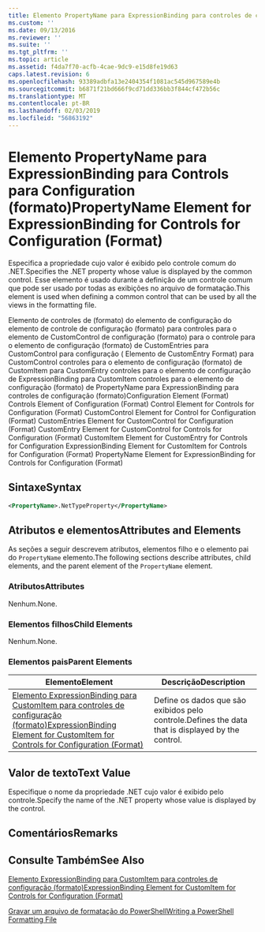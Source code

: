 ```yaml
---
title: Elemento PropertyName para ExpressionBinding para controles de configuração (formato) | Microsoft Docs
ms.custom: ''
ms.date: 09/13/2016
ms.reviewer: ''
ms.suite: ''
ms.tgt_pltfrm: ''
ms.topic: article
ms.assetid: f4da7f70-acfb-4cae-9dc9-e15d8fe19d63
caps.latest.revision: 6
ms.openlocfilehash: 93389adbfa13e2404354f1081ac545d967589e4b
ms.sourcegitcommit: b6871f21bd666f9cd71dd336bb3f844cf472b56c
ms.translationtype: MT
ms.contentlocale: pt-BR
ms.lasthandoff: 02/03/2019
ms.locfileid: "56863192"
---
```

# <a name="propertyname-element-for-expressionbinding-for-controls-for-configuration-format"></a><span data-ttu-id="d0ce9-102">Elemento PropertyName para ExpressionBinding para Controls para Configuration (formato)</span><span class="sxs-lookup"><span data-stu-id="d0ce9-102">PropertyName Element for ExpressionBinding for Controls for Configuration (Format)</span></span>

<span data-ttu-id="d0ce9-103">Especifica a propriedade cujo valor é exibido pelo controle comum do .NET.</span><span class="sxs-lookup"><span data-stu-id="d0ce9-103">Specifies the .NET property whose value is displayed by the common control.</span></span> <span data-ttu-id="d0ce9-104">Esse elemento é usado durante a definição de um controle comum que pode ser usado por todas as exibições no arquivo de formatação.</span><span class="sxs-lookup"><span data-stu-id="d0ce9-104">This element is used when defining a common control that can be used by all the views in the formatting file.</span></span>

<span data-ttu-id="d0ce9-105">Elemento de controles de (formato) do elemento de configuração do elemento de controle de configuração (formato) para controles para o elemento de CustomControl de configuração (formato) para o controle para o elemento de configuração (formato) de CustomEntries para CustomControl para configuração ( Elemento de CustomEntry Format) para CustomControl controles para o elemento de configuração (formato) de CustomItem para CustomEntry controles para o elemento de configuração de ExpressionBinding para CustomItem controles para o elemento de configuração (formato) de PropertyName para ExpressionBinding para controles de configuração (formato)</span><span class="sxs-lookup"><span data-stu-id="d0ce9-105">Configuration Element (Format) Controls Element of Configuration (Format) Control Element for Controls for Configuration (Format) CustomControl Element for Control for Configuration (Format) CustomEntries Element for CustomControl for Configuration (Format) CustomEntry Element for CustomControl for Controls for Configuration (Format) CustomItem Element for CustomEntry for Controls for Configuration ExpressionBinding Element for CustomItem for Controls for Configuration (Format) PropertyName Element for ExpressionBinding for Controls for Configuration (Format)</span></span>

## <a name="syntax"></a><span data-ttu-id="d0ce9-106">Sintaxe</span><span class="sxs-lookup"><span data-stu-id="d0ce9-106">Syntax</span></span>

```xml
<PropertyName>.NetTypeProperty</PropertyName>
```

## <a name="attributes-and-elements"></a><span data-ttu-id="d0ce9-107">Atributos e elementos</span><span class="sxs-lookup"><span data-stu-id="d0ce9-107">Attributes and Elements</span></span>

<span data-ttu-id="d0ce9-108">As seções a seguir descrevem atributos, elementos filho e o elemento pai do `PropertyName` elemento.</span><span class="sxs-lookup"><span data-stu-id="d0ce9-108">The following sections describe attributes, child elements, and the parent element of the `PropertyName` element.</span></span>

### <a name="attributes"></a><span data-ttu-id="d0ce9-109">Atributos</span><span class="sxs-lookup"><span data-stu-id="d0ce9-109">Attributes</span></span>

<span data-ttu-id="d0ce9-110">Nenhum.</span><span class="sxs-lookup"><span data-stu-id="d0ce9-110">None.</span></span>

### <a name="child-elements"></a><span data-ttu-id="d0ce9-111">Elementos filhos</span><span class="sxs-lookup"><span data-stu-id="d0ce9-111">Child Elements</span></span>

<span data-ttu-id="d0ce9-112">Nenhum.</span><span class="sxs-lookup"><span data-stu-id="d0ce9-112">None.</span></span>

### <a name="parent-elements"></a><span data-ttu-id="d0ce9-113">Elementos pais</span><span class="sxs-lookup"><span data-stu-id="d0ce9-113">Parent Elements</span></span>

|<span data-ttu-id="d0ce9-114">Elemento</span><span class="sxs-lookup"><span data-stu-id="d0ce9-114">Element</span></span>|<span data-ttu-id="d0ce9-115">Descrição</span><span class="sxs-lookup"><span data-stu-id="d0ce9-115">Description</span></span>|
|-------------|-----------------|
|[<span data-ttu-id="d0ce9-116">Elemento ExpressionBinding para CustomItem para controles de configuração (formato)</span><span class="sxs-lookup"><span data-stu-id="d0ce9-116">ExpressionBinding Element for CustomItem for Controls for Configuration (Format)</span></span>](./expressionbinding-element-for-customitem-for-controls-for-configuration-format.md)|<span data-ttu-id="d0ce9-117">Define os dados que são exibidos pelo controle.</span><span class="sxs-lookup"><span data-stu-id="d0ce9-117">Defines the data that is displayed by the control.</span></span>|

## <a name="text-value"></a><span data-ttu-id="d0ce9-118">Valor de texto</span><span class="sxs-lookup"><span data-stu-id="d0ce9-118">Text Value</span></span>

<span data-ttu-id="d0ce9-119">Especifique o nome da propriedade .NET cujo valor é exibido pelo controle.</span><span class="sxs-lookup"><span data-stu-id="d0ce9-119">Specify the name of the .NET property whose value is displayed by the control.</span></span>

## <a name="remarks"></a><span data-ttu-id="d0ce9-120">Comentários</span><span class="sxs-lookup"><span data-stu-id="d0ce9-120">Remarks</span></span>

## <a name="see-also"></a><span data-ttu-id="d0ce9-121">Consulte Também</span><span class="sxs-lookup"><span data-stu-id="d0ce9-121">See Also</span></span>

[<span data-ttu-id="d0ce9-122">Elemento ExpressionBinding para CustomItem para controles de configuração (formato)</span><span class="sxs-lookup"><span data-stu-id="d0ce9-122">ExpressionBinding Element for CustomItem for Controls for Configuration (Format)</span></span>](./expressionbinding-element-for-customitem-for-controls-for-configuration-format.md)

[<span data-ttu-id="d0ce9-123">Gravar um arquivo de formatação do PowerShell</span><span class="sxs-lookup"><span data-stu-id="d0ce9-123">Writing a PowerShell Formatting File</span></span>](./writing-a-powershell-formatting-file.md)
